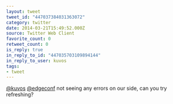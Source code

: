 ```yaml
---
layout: tweet
tweet_id: "447037384031363072"
category: twitter
date: 2014-03-21T15:49:52.000Z
source: Twitter Web Client
favorite_count: 0
retweet_count: 0
is_reply: true
in_reply_to_id: "447035703109894144"
in_reply_to_user: kuvos
tags:
- tweet
---
```


[@kuvos](https://twitter.com/@kuvos) [@edgeconf](https://twitter.com/@edgeconf) not seeing any errors on our side, can you try refreshing?
